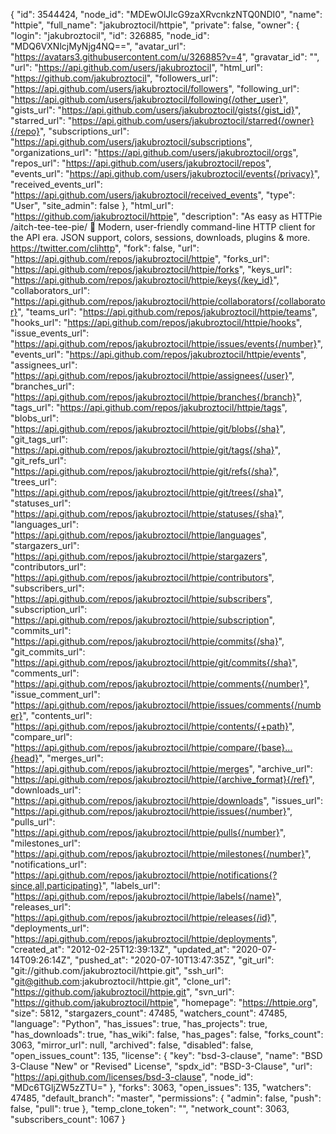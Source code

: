 {
  "id": 3544424,
  "node_id": "MDEwOlJlcG9zaXRvcnkzNTQ0NDI0",
  "name": "httpie",
  "full_name": "jakubroztocil/httpie",
  "private": false,
  "owner": {
    "login": "jakubroztocil",
    "id": 326885,
    "node_id": "MDQ6VXNlcjMyNjg4NQ==",
    "avatar_url": "https://avatars3.githubusercontent.com/u/326885?v=4",
    "gravatar_id": "",
    "url": "https://api.github.com/users/jakubroztocil",
    "html_url": "https://github.com/jakubroztocil",
    "followers_url": "https://api.github.com/users/jakubroztocil/followers",
    "following_url": "https://api.github.com/users/jakubroztocil/following{/other_user}",
    "gists_url": "https://api.github.com/users/jakubroztocil/gists{/gist_id}",
    "starred_url": "https://api.github.com/users/jakubroztocil/starred{/owner}{/repo}",
    "subscriptions_url": "https://api.github.com/users/jakubroztocil/subscriptions",
    "organizations_url": "https://api.github.com/users/jakubroztocil/orgs",
    "repos_url": "https://api.github.com/users/jakubroztocil/repos",
    "events_url": "https://api.github.com/users/jakubroztocil/events{/privacy}",
    "received_events_url": "https://api.github.com/users/jakubroztocil/received_events",
    "type": "User",
    "site_admin": false
  },
  "html_url": "https://github.com/jakubroztocil/httpie",
  "description": "As easy as HTTPie /aitch-tee-tee-pie/ 🥧  Modern, user-friendly command-line HTTP client for the API era. JSON support, colors, sessions, downloads, plugins & more. https://twitter.com/clihttp",
  "fork": false,
  "url": "https://api.github.com/repos/jakubroztocil/httpie",
  "forks_url": "https://api.github.com/repos/jakubroztocil/httpie/forks",
  "keys_url": "https://api.github.com/repos/jakubroztocil/httpie/keys{/key_id}",
  "collaborators_url": "https://api.github.com/repos/jakubroztocil/httpie/collaborators{/collaborator}",
  "teams_url": "https://api.github.com/repos/jakubroztocil/httpie/teams",
  "hooks_url": "https://api.github.com/repos/jakubroztocil/httpie/hooks",
  "issue_events_url": "https://api.github.com/repos/jakubroztocil/httpie/issues/events{/number}",
  "events_url": "https://api.github.com/repos/jakubroztocil/httpie/events",
  "assignees_url": "https://api.github.com/repos/jakubroztocil/httpie/assignees{/user}",
  "branches_url": "https://api.github.com/repos/jakubroztocil/httpie/branches{/branch}",
  "tags_url": "https://api.github.com/repos/jakubroztocil/httpie/tags",
  "blobs_url": "https://api.github.com/repos/jakubroztocil/httpie/git/blobs{/sha}",
  "git_tags_url": "https://api.github.com/repos/jakubroztocil/httpie/git/tags{/sha}",
  "git_refs_url": "https://api.github.com/repos/jakubroztocil/httpie/git/refs{/sha}",
  "trees_url": "https://api.github.com/repos/jakubroztocil/httpie/git/trees{/sha}",
  "statuses_url": "https://api.github.com/repos/jakubroztocil/httpie/statuses/{sha}",
  "languages_url": "https://api.github.com/repos/jakubroztocil/httpie/languages",
  "stargazers_url": "https://api.github.com/repos/jakubroztocil/httpie/stargazers",
  "contributors_url": "https://api.github.com/repos/jakubroztocil/httpie/contributors",
  "subscribers_url": "https://api.github.com/repos/jakubroztocil/httpie/subscribers",
  "subscription_url": "https://api.github.com/repos/jakubroztocil/httpie/subscription",
  "commits_url": "https://api.github.com/repos/jakubroztocil/httpie/commits{/sha}",
  "git_commits_url": "https://api.github.com/repos/jakubroztocil/httpie/git/commits{/sha}",
  "comments_url": "https://api.github.com/repos/jakubroztocil/httpie/comments{/number}",
  "issue_comment_url": "https://api.github.com/repos/jakubroztocil/httpie/issues/comments{/number}",
  "contents_url": "https://api.github.com/repos/jakubroztocil/httpie/contents/{+path}",
  "compare_url": "https://api.github.com/repos/jakubroztocil/httpie/compare/{base}...{head}",
  "merges_url": "https://api.github.com/repos/jakubroztocil/httpie/merges",
  "archive_url": "https://api.github.com/repos/jakubroztocil/httpie/{archive_format}{/ref}",
  "downloads_url": "https://api.github.com/repos/jakubroztocil/httpie/downloads",
  "issues_url": "https://api.github.com/repos/jakubroztocil/httpie/issues{/number}",
  "pulls_url": "https://api.github.com/repos/jakubroztocil/httpie/pulls{/number}",
  "milestones_url": "https://api.github.com/repos/jakubroztocil/httpie/milestones{/number}",
  "notifications_url": "https://api.github.com/repos/jakubroztocil/httpie/notifications{?since,all,participating}",
  "labels_url": "https://api.github.com/repos/jakubroztocil/httpie/labels{/name}",
  "releases_url": "https://api.github.com/repos/jakubroztocil/httpie/releases{/id}",
  "deployments_url": "https://api.github.com/repos/jakubroztocil/httpie/deployments",
  "created_at": "2012-02-25T12:39:13Z",
  "updated_at": "2020-07-14T09:26:14Z",
  "pushed_at": "2020-07-10T13:47:35Z",
  "git_url": "git://github.com/jakubroztocil/httpie.git",
  "ssh_url": "git@github.com:jakubroztocil/httpie.git",
  "clone_url": "https://github.com/jakubroztocil/httpie.git",
  "svn_url": "https://github.com/jakubroztocil/httpie",
  "homepage": "https://httpie.org",
  "size": 5812,
  "stargazers_count": 47485,
  "watchers_count": 47485,
  "language": "Python",
  "has_issues": true,
  "has_projects": true,
  "has_downloads": true,
  "has_wiki": false,
  "has_pages": false,
  "forks_count": 3063,
  "mirror_url": null,
  "archived": false,
  "disabled": false,
  "open_issues_count": 135,
  "license": {
    "key": "bsd-3-clause",
    "name": "BSD 3-Clause \"New\" or \"Revised\" License",
    "spdx_id": "BSD-3-Clause",
    "url": "https://api.github.com/licenses/bsd-3-clause",
    "node_id": "MDc6TGljZW5zZTU="
  },
  "forks": 3063,
  "open_issues": 135,
  "watchers": 47485,
  "default_branch": "master",
  "permissions": {
    "admin": false,
    "push": false,
    "pull": true
  },
  "temp_clone_token": "",
  "network_count": 3063,
  "subscribers_count": 1067
}
